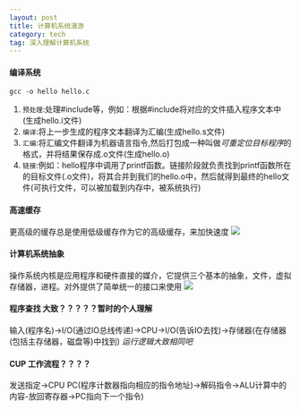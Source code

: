 ```yaml
---
layout: post
title: 计算机系统漫游
category: tech
tag: 深入理解计算机系统
---
```


#### 编译系统

```
gcc -o hello hello.c
```

1. `预处理`:处理#include等，例如：根据#include将对应的文件插入程序文本中(生成hello.i文件)
2. `编译`:将上一步生成的程序文本翻译为汇编(生成hello.s文件)
3. `汇编`:将汇编文件翻译为机器语言指令,然后打包成一种叫做*可重定位目标程序*的格式，并将结果保存成.o文件(生成hello.o)
4. `链接`:例如：hello程序中调用了printf函数。链接阶段就负责找到printf函数所在的目标文件(.o文件)，将其合并到我们的hello.o中，然后就得到最终的hello文件(可执行文件，可以被加载到内存中，被系统执行)


#### 高速缓存
更高级的缓存总是使用低级缓存作为它的高级缓存，来加快速度
![](http://7xjcm6.com1.z0.glb.clouddn.com/20170330155547829.png)

#### 计算机系统抽象
操作系统内核是应用程序和硬件直接的媒介，它提供三个基本的抽象，文件，虚拟存储器，进程。对外提供了简单统一的接口来使用
![](http://7xjcm6.com1.z0.glb.clouddn.com/1120165-20170911083157860-2028910962.png)


#### 程序查找 大致？？？？？暂时的个人理解
输入(程序名)->I/O(通过IO总线传递)->CPU->I/O(告诉IO去找)->存储器(在存储器(包括主存储器，磁盘等)中找到)
*运行逻辑大致相同吧*


#### CUP 工作流程？？？？
发送指定->CPU
PC(程序计数器指向相应的指令地址)->解码指令->ALU计算中的内容-放回寄存器->PC指向下一个指令)